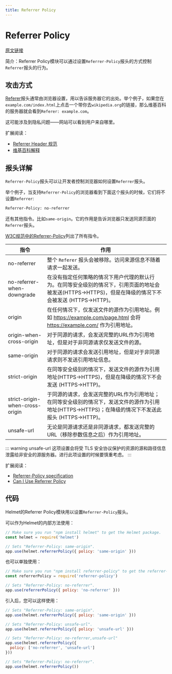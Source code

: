 ```yaml
---
title: Referrer Policy
---
```


# Referrer Policy

[原文链接](https://helmetjs.github.io/docs/referrer-policy)

简介：Referrer Policy模块可以通过设置`Referrer-Policy`报头的方式控制`Referrer`报头的行为。

## 攻击方式

[Referer](https://en.wikipedia.org/wiki/HTTP_referer)报头通常由浏览器设置，用以告诉服务器它的出处。举个例子，如果您在`example.com/index.html`上点击一个带你去`wikipedia.org`的链接，那么维基百科的服务器就会看到`Referer: example.com`。

这可能涉及到隐私问题——网站可以看到用户来自哪里。

扩展阅读：

- [Referrer Header 规范](https://tools.ietf.org/html/rfc7231#section-5.5.2)
- [维基百科解释](https://en.wikipedia.org/wiki/HTTP_referer)

## 报头详解

`Referrer-Policy`报头可以让开发者控制浏览器如何设置`Referrer`报头。

举个例子，当支持`Referrer-Policy`的浏览器看到下面这个报头的时候，它们将不设置`Referrer`:

```bash
Referrer-Policy: no-referrer
```

还有其他指令。比如`same-origin`。它的作用是告诉浏览器只发送同源页面的`Referrer`报头。

[W3C规范中的Referrer-Policy](https://www.w3.org/TR/referrer-policy/#referrer-policies)列出了所有指令。

|指令|作用|
|---|---|
| no-referrer | 整个 `Referer` 报头会被移除。访问来源信息不随着请求一起发送。 |
| no-referrer-when-downgrade <Badge vertical='middle' text='默认值' /> | 在没有指定任何策略的情况下用户代理的默认行为。在同等安全级别的情况下，引用页面的地址会被发送(HTTPS->HTTPS)，但是在降级的情况下不会被发送 (HTTPS->HTTP)。|
| origin |在任何情况下，仅发送文件的源作为引用地址。例如  https://example.com/page.html 会将 https://example.com/ 作为引用地址。|
| origin-when-cross-origin | 对于同源的请求，会发送完整的URL作为引用地址，但是对于非同源请求仅发送文件的源。|
| same-origin | 对于同源的请求会发送引用地址，但是对于非同源请求则不发送引用地址信息。 |
| strict-origin | 在同等安全级别的情况下，发送文件的源作为引用地址(HTTPS->HTTPS)，但是在降级的情况下不会发送 (HTTPS->HTTP)。|
| strict-origin-when-cross-origin | 于同源的请求，会发送完整的URL作为引用地址；在同等安全级别的情况下，发送文件的源作为引用地址(HTTPS->HTTPS)；在降级的情况下不发送此报头 (HTTPS->HTTP)。|
| unsafe-url | 无论是同源请求还是非同源请求，都发送完整的 URL（移除参数信息之后）作为引用地址。|

::: warning unsafe-url
这项设置会将受 TLS 安全协议保护的资源的源和路径信息泄露给非安全的源服务器。进行此项设置的时候要慎重考虑。
:::

扩展阅读：

- [Referrer-Policy specification](https://www.w3.org/TR/referrer-policy/#referrer-policy-header)
- [Can I Use Referrer Policy](http://caniuse.com/#feat=referrer-policy)

## 代码

Helmet的Referrer Policy模块用以设置`Referrer-Policy`报头。

可以作为Helmet的内部方法使用：

```js
// Make sure you run "npm install helmet" to get the Helmet package.
const helmet = require('helmet')

// Sets "Referrer-Policy: same-origin".
app.use(helmet.referrerPolicy({ policy: 'same-origin' }))
```

也可以单独使用：

```js
// Make sure you run "npm install referrer-policy" to get the referrer-policy package.
const referrerPolicy = require('referrer-policy')

// Sets "Referrer-Policy: no-referrer".
app.use(referrerPolicy({ policy: 'no-referrer' }))
```

引入后，您可以这样使用：

```js
// Sets "Referrer-Policy: same-origin".
app.use(helmet.referrerPolicy({ policy: 'same-origin' }))

// Sets "Referrer-Policy: unsafe-url".
app.use(helmet.referrerPolicy({ policy: 'unsafe-url' }))

// Sets "Referrer-Policy: no-referrer,unsafe-url"
app.use(helmet.referrerPolicy({
  policy: ['no-referrer', 'unsafe-url']
}))

// Sets "Referrer-Policy: no-referrer".
app.use(helmet.referrerPolicy())
```






